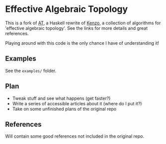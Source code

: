 Effective Algebraic Topology
==
This is a fork of [AT](https://github.com/mvr/at), a Haskell rewrite of
[Kenzo](https://www-fourier.ujf-grenoble.fr/~sergerar/Kenzo/), a
collection of algorithms for 'effective algebraic topology'.
See the links for more details and great references.

Playing around with this code is the only chance I have of
understanding it!

Examples
--------
See the `examples/` folder.

Plan
----

- Tweak stuff and see what happens (get faster?)
- Write a series of accessible articles about it (where do I put it?)
- Take on some unfinished plans of the original repo

References
----------

Will contain some good references not included in the original repo.
